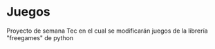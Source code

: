 # Juegos
Proyecto de semana Tec en el cual se modificarán juegos de la librería "freegames" de python
